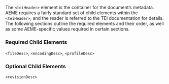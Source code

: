 The `<teiHeader>` element is the container for the document’s metadata. AEME requires a fairly standard set of child elements within the `<teiHeader>`, and the reader is referred to the TEI documentation for details. The following sections outline the required elements and their order, as well as some AEME-specific values required in certain sections.

### Required Child Elements
`<fileDesc>`, `<encodingDesc>`, `<profileDesc>`

### Optional Child Elements
`<revisionDesc>`
